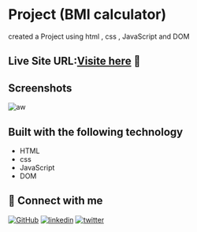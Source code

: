 

# Project  (BMI calculator)

created a Project using html , css , JavaScript and DOM



## Live Site URL:[Visite here](https://bmi-calculator-1811.netlify.app/) 🚀



## Screenshots

![aw](https://github.com/user-attachments/assets/8aace2d2-e9ac-4baa-8c04-9ce00451d636)



## Built with the following technology

- HTML
- css
- JavaScript
- DOM



## 🔗 Connect with me
[![GitHub](https://img.shields.io/badge/my_portfolio-000?style=for-the-badge&logo=ko-fi&logoColor=white)](https://github.com/Deepanshuyadav05)
[![linkedin](https://img.shields.io/badge/linkedin-0A66C2?style=for-the-badge&logo=linkedin&logoColor=white)](https://www.linkedin.com/in/deepanshu-yadav-b16175276/)
[![twitter](https://img.shields.io/badge/twitter-1DA1F2?style=for-the-badge&logo=twitter&logoColor=white)](https://x.com/home?lang=en)

